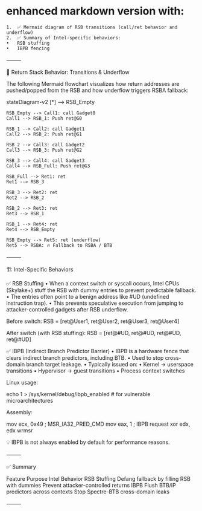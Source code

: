 # enhanced markdown version with:
	1.	✅ Mermaid diagram of RSB transitions (call/ret behavior and underflow)
	2.	✅ Summary of Intel-specific behaviors:
	•	RSB stuffing
	•	IBPB fencing

⸻

🧠 Return Stack Behavior: Transitions & Underflow

The following Mermaid flowchart visualizes how return addresses are pushed/popped from the RSB and how underflow triggers RSBA fallback:

stateDiagram-v2
    [*] --> RSB_Empty

    RSB_Empty --> Call1: call Gadget0
    Call1 --> RSB_1: Push ret@G0

    RSB_1 --> Call2: call Gadget1
    Call2 --> RSB_2: Push ret@G1

    RSB_2 --> Call3: call Gadget2
    Call3 --> RSB_3: Push ret@G2

    RSB_3 --> Call4: call Gadget3
    Call4 --> RSB_Full: Push ret@G3

    RSB_Full --> Ret1: ret
    Ret1 --> RSB_3

    RSB_3 --> Ret2: ret
    Ret2 --> RSB_2

    RSB_2 --> Ret3: ret
    Ret3 --> RSB_1

    RSB_1 --> Ret4: ret
    Ret4 --> RSB_Empty

    RSB_Empty --> Ret5: ret (underflow)
    Ret5 --> RSBA: 🔥 Fallback to RSBA / BTB


⸻

🏗️ Intel-Specific Behaviors

✅ RSB Stuffing
	•	When a context switch or syscall occurs, Intel CPUs (Skylake+) stuff the RSB with dummy entries to prevent predictable fallback.
	•	The entries often point to a benign address like #UD (undefined instruction trap).
	•	This prevents speculative execution from jumping to attacker-controlled gadgets after RSB underflow.

Before switch:
  RSB = [ret@User1, ret@User2, ret@User3, ret@User4]

After switch (with RSB stuffing):
  RSB = [ret@#UD, ret@#UD, ret@#UD, ret@#UD]

✅ IBPB (Indirect Branch Predictor Barrier)
	•	IBPB is a hardware fence that clears indirect branch predictors, including BTB.
	•	Used to stop cross-domain branch target leakage.
	•	Typically issued on:
	•	Kernel → userspace transitions
	•	Hypervisor → guest transitions
	•	Process context switches

Linux usage:

echo 1 > /sys/kernel/debug/ibpb_enabled  # for vulnerable microarchitectures

Assembly:

mov ecx, 0x49  ; MSR_IA32_PRED_CMD
mov eax, 1     ; IBPB request
xor edx, edx
wrmsr

💡 IBPB is not always enabled by default for performance reasons.

⸻

✅ Summary

Feature	Purpose	Intel Behavior
RSB Stuffing	Defang fallback by filling RSB with dummies	Prevent attacker-controlled returns
IBPB	Flush BTB/IP predictors across contexts	Stop Spectre-BTB cross-domain leaks


⸻

